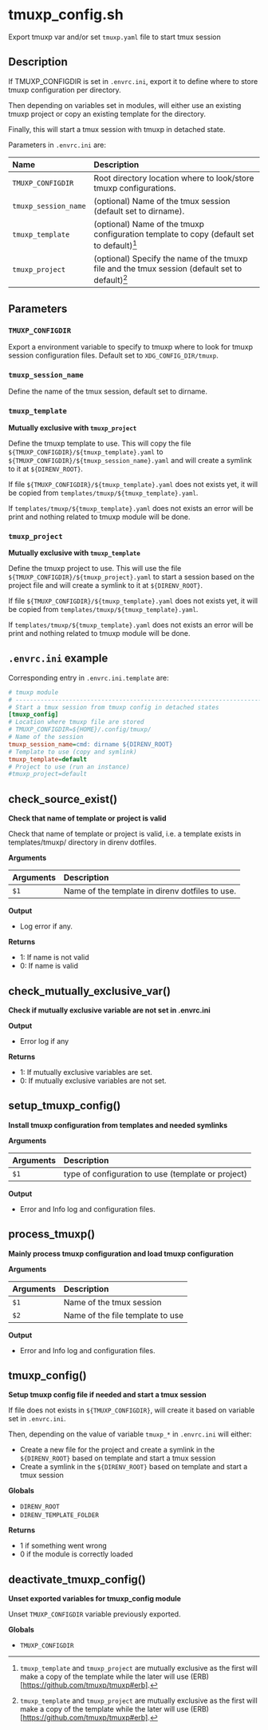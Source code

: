 # tmuxp_config.sh

Export tmuxp var and/or set `tmuxp.yaml` file to start tmux session

## Description


If TMUXP_CONFIGDIR is set in `.envrc.ini`, export it to define where to
store tmuxp configuration per directory.

Then depending on variables set in modules, will either use an existing
tmuxp project or copy an existing template for the directory.

Finally, this will start a tmux session with tmuxp in detached state.

Parameters in `.envrc.ini` are:

<center>

| Name                    | Description                                                                                     |
| :---------------------- | :----------------------------------------------------------------------------------             |
| `TMUXP_CONFIGDIR`       | Root directory location where to look/store tmuxp configurations.                               |
| `tmuxp_session_name`    | (optional) Name of the tmux session (default set to dirname).                                   |
| `tmuxp_template`        | (optional) Name of the tmuxp configuration template to copy (default set to default)[^1]        |
| `tmuxp_project`         | (optional) Specify the name of the tmuxp file and the tmux session (default set to default)[^1] |

</center>

[^1]:
    `tmuxp_template` and `tmuxp_project` are mutually exclusive as
    the first will make a copy of the template while the later will use
    (ERB)[https://github.com/tmuxp/tmuxp#erb].

## Parameters

### `TMUXP_CONFIGDIR`

Export a environment variable to specify to tmuxp where to look for
tmuxp session configuration files. Default set to
`XDG_CONFIG_DIR/tmuxp`.

### `tmuxp_session_name`

Define the name of the tmux session, default set to dirname.

### `tmuxp_template`

**Mutually exclusive with `tmuxp_project`**

Define the tmuxp template to use. This will copy the file
`${TMUXP_CONFIGDIR}/${tmuxp_template}.yaml` to
`${TMUXP_CONFIGDIR}/${tmuxp_session_name}.yaml` and will create
a symlink to it at `${DIRENV_ROOT}`.

If file `${TMUXP_CONFIGDIR}/${tmuxp_template}.yaml` does not
exists yet, it will be copied from
`templates/tmuxp/${tmuxp_template}.yaml`.

If `templates/tmuxp/${tmuxp_template}.yaml` does not exists an
error will be print and nothing related to tmuxp module will be done.

### `tmuxp_project`

**Mutually exclusive with `tmuxp_template`**

Define the tmuxp project to use. This will use the file
`${TMUXP_CONFIGDIR}/${tmuxp_project}.yaml` to start a session
based on the project file and will create a symlink to it at
`${DIRENV_ROOT}`.

If file `${TMUXP_CONFIGDIR}/${tmuxp_template}.yaml` does not
exists yet, it will be copied from
`templates/tmuxp/${tmuxp_template}.yaml`.

If `templates/tmuxp/${tmuxp_template}.yaml` does not exists an
error will be print and nothing related to tmuxp module will be done.

## `.envrc.ini` example

Corresponding entry in `.envrc.ini.template` are:

```ini
# tmuxp module
# ------------------------------------------------------------------------------
# Start a tmux session from tmuxp config in detached states
[tmuxp_config]
# Location where tmuxp file are stored
# TMUXP_CONFIGDIR=${HOME}/.config/tmuxp/
# Name of the session
tmuxp_session_name=cmd: dirname ${DIRENV_ROOT}
# Template to use (copy and symlink)
tmuxp_template=default
# Project to use (run an instance)
#tmuxp_project=default
```



## check_source_exist()

 **Check that name of template or project is valid**
 
 Check that name of template or project is valid, i.e. a template exists in
 templates/tmuxp/ directory in direnv dotfiles.


 **Arguments**

 | Arguments | Description |
 | :-------- | :---------- |
 | `$1` |  Name of the template in direnv dotfiles to use. |

 **Output**

 - Log error if any.

 **Returns**

 - 1: If name is not valid
 - 0: If name is valid

## check_mutually_exclusive_var()

 **Check if mutually exclusive variable are not set in .envrc.ini**
 


 **Output**

 - Error log if any

 **Returns**

 - 1: If mutually exclusive variables are set.
 - 0: If mutually exclusive variables are not set.

## setup_tmuxp_config()

 **Install tmuxp configuration from templates and needed symlinks**
 


 **Arguments**

 | Arguments | Description |
 | :-------- | :---------- |
 | `$1` |  type of configuration to use (template or project) |

 **Output**

 - Error and Info log and configuration files.

## process_tmuxp()

 **Mainly process tmuxp configuration and load tmuxp configuration**
 


 **Arguments**

 | Arguments | Description |
 | :-------- | :---------- |
 | `$1` |  Name of the tmux session |
 | `$2` |  Name of the file template to use |

 **Output**

 - Error and Info log and configuration files.

## tmuxp_config()

 **Setup tmuxp config file if needed and start a tmux session**
 
 If file does not exists in `${TMUXP_CONFIGDIR}`, will create it based
 on variable set in `.envrc.ini`.
 
 Then, depending on the value of variable `tmuxp_*` in `.envrc.ini`
 will either:
 
   - Create a new file for the project and create a symlink in the
 `${DIRENV_ROOT}` based on template and start a tmux session
   - Create a symlink in the `${DIRENV_ROOT}` based on template and
 start a tmux session

 **Globals**

 - `DIRENV_ROOT`
 - `DIRENV_TEMPLATE_FOLDER`

 **Returns**

 - 1 if something went wrong
 - 0 if the module is correctly loaded

## deactivate_tmuxp_config()

 **Unset exported variables for tmuxp_config module**
 
 Unset `TMUXP_CONFIGDIR` variable previously exported.

 **Globals**

 - `TMUXP_CONFIGDIR`
